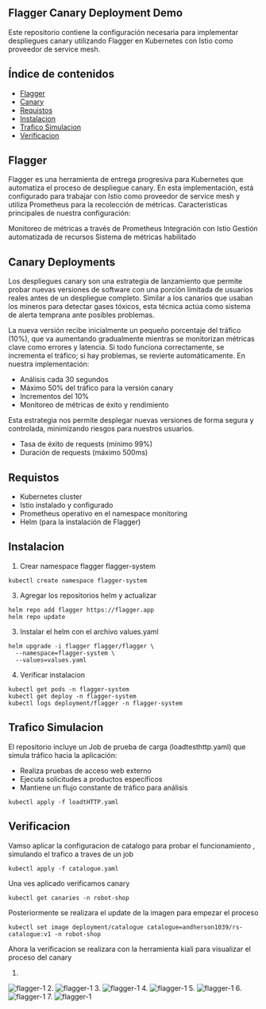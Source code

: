## Flagger Canary Deployment Demo
Este repositorio contiene la configuración necesaria para implementar despliegues canary utilizando Flagger en Kubernetes con Istio como proveedor de service mesh.

## Índice de contenidos
* [Flagger](#item1)
* [Canary](#item2)
* [Requistos](#item3)
* [Instalacion](#item4)
* [Trafico Simulacion](#item5)
* [Verificacion](#item6)

<a name="item1"></a>
## Flagger
Flagger es una herramienta de entrega progresiva para Kubernetes que automatiza el proceso de despliegue canary. En esta implementación, está configurado para trabajar con Istio como proveedor de service mesh y utiliza Prometheus para la recolección de métricas.
Características principales de nuestra configuración:

Monitoreo de métricas a través de Prometheus
Integración con Istio
Gestión automatizada de recursos
Sistema de métricas habilitado

<a name="item2"></a>
## Canary Deployments
Los despliegues canary son una estrategia de lanzamiento que permite probar nuevas versiones de software con una porción limitada de usuarios reales antes de un despliegue completo. Similar a los canarios que usaban los mineros para detectar gases tóxicos, esta técnica actúa como sistema de alerta temprana ante posibles problemas.

La nueva versión recibe inicialmente un pequeño porcentaje del tráfico (10%), que va aumentando gradualmente mientras se monitorizan métricas clave como errores y latencia. Si todo funciona correctamente, se incrementa el tráfico; si hay problemas, se revierte automáticamente.
En nuestra implementación:

- Análisis cada 30 segundos
- Máximo 50% del tráfico para la versión canary
- Incrementos del 10%
- Monitoreo de métricas de éxito y rendimiento

Esta estrategia nos permite desplegar nuevas versiones de forma segura y controlada, minimizando riesgos para nuestros usuarios.

- Tasa de éxito de requests (mínimo 99%)
- Duración de requests (máximo 500ms)

<a name="item3"></a>
## Requistos

- Kubernetes cluster
- Istio instalado y configurado
- Prometheus operativo en el namespace monitoring
- Helm (para la instalación de Flagger)

<a name="item4"></a>
## Instalacion

1. Crear namespace flagger flagger-system
```
kubectl create namespace flagger-system
```
3. Agregar los repositorios helm y actualizar
```
helm repo add flagger https://flagger.app
helm repo update
```
3. Instalar el helm con el archivo values.yaml
```
helm upgrade -i flagger flagger/flagger \
  --namespace=flagger-system \
  --values=values.yaml
```
4. Verificar instalacion
```
kubectl get pods -n flagger-system
kubectl get deploy -n flagger-system
kubectl logs deployment/flagger -n flagger-system
```

<a name="item5"></a>
## Trafico Simulacion

El repositorio incluye un Job de prueba de carga (loadtesthttp.yaml) que simula tráfico hacia la aplicación:

- Realiza pruebas de acceso web externo
- Ejecuta solicitudes a productos específicos
- Mantiene un flujo constante de tráfico para análisis

```
kubectl apply -f loadtHTTP.yaml
```

<a name="item6"></a>
## Verificacion

Vamso aplicar la configuracion de catalogo para probar el funcionamiento , simulando el trafico a traves de un job 
```
kubectl apply -f catalogue.yaml
```
Una ves aplicado verificamos canary 
```
kubectl get canaries -n robot-shop
```
Posteriormente se realizara el update de la imagen para empezar el proceso 
```
kubectl set image deployment/catalogue catalogue=andherson1039/rs-catalogue:v1 -n robot-shop
```

Ahora la verificacion se realizara con la herramienta kiali para visualizar el proceso del canary 

1.
![flagger-1](https://github.com/Andherson333333/robot-shop/blob/master/image/robot-shop-flagger-1.png)
2.
![flagger-1](https://github.com/Andherson333333/robot-shop/blob/master/image/robot-shop-flagger-2.png)
3.
![flagger-1](https://github.com/Andherson333333/robot-shop/blob/master/image/robot-shop-flagger-3.png)
4.
![flagger-1](https://github.com/Andherson333333/robot-shop/blob/master/image/robot-shop-flagger-4.png)
5.
![flagger-1](https://github.com/Andherson333333/robot-shop/blob/master/image/robot-shop-flagger-5.png)
6.
![flagger-1](https://github.com/Andherson333333/robot-shop/blob/master/image/robot-shop-flagger-6.png)
7.
![flagger-1](https://github.com/Andherson333333/robot-shop/blob/master/image/robot-shop-flagger-7.png)



